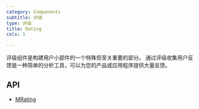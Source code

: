 ```yaml
---
category: Components
subtitle: 评级
type: 评级
title: Rating
cols: 1

---
```


评级组件是构建用户小部件的一个特殊但至关重要的部分。 通过评级收集用户反馈是一种简单的分析工具，可以为您的产品或应用程序提供大量反馈。

## API

- [MRating](/docs/api/MRating)